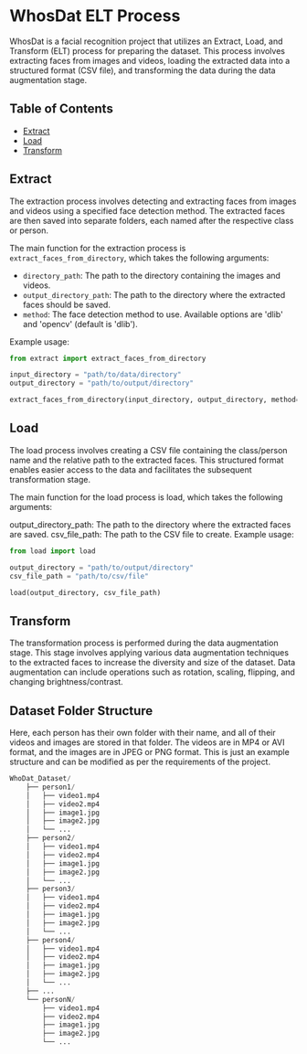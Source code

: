 
# WhosDat ELT Process

WhosDat is a facial recognition project that utilizes an Extract, Load, and Transform (ELT) process for preparing the dataset. This process involves extracting faces from images and videos, loading the extracted data into a structured format (CSV file), and transforming the data during the data augmentation stage.

## Table of Contents

- [Extract](#extract)
- [Load](#load)
- [Transform](#transform)

## Extract

The extraction process involves detecting and extracting faces from images and videos using a specified face detection method. The extracted faces are then saved into separate folders, each named after the respective class or person.

The main function for the extraction process is `extract_faces_from_directory`, which takes the following arguments:

- `directory_path`: The path to the directory containing the images and videos.
- `output_directory_path`: The path to the directory where the extracted faces should be saved.
- `method`: The face detection method to use. Available options are 'dlib' and 'opencv' (default is 'dlib').

Example usage:

```python
from extract import extract_faces_from_directory

input_directory = "path/to/data/directory"
output_directory = "path/to/output/directory"

extract_faces_from_directory(input_directory, output_directory, method='dlib')

```

## Load
The load process involves creating a CSV file containing the class/person name and the relative path to the extracted faces. This structured format enables easier access to the data and facilitates the subsequent transformation stage.

The main function for the load process is load, which takes the following arguments:

output_directory_path: The path to the directory where the extracted faces are saved.
csv_file_path: The path to the CSV file to create.
Example usage:

```python
from load import load

output_directory = "path/to/output/directory"
csv_file_path = "path/to/csv/file"

load(output_directory, csv_file_path)

```

## Transform

The transformation process is performed during the data augmentation stage. This stage involves applying various data augmentation techniques to the extracted faces to increase the diversity and size of the dataset. Data augmentation can include operations such as rotation, scaling, flipping, and changing brightness/contrast.


## Dataset Folder Structure
Here, each person has their own folder with their name, and all of their videos and images are stored in that folder. The videos are in MP4 or AVI format, and the images are in JPEG or PNG format. This is just an example structure and can be modified as per the requirements of the project.

```python
WhoDat_Dataset/
    ├── person1/
    │   ├── video1.mp4
    │   ├── video2.mp4
    │   ├── image1.jpg
    │   ├── image2.jpg
    │   └── ...
    ├── person2/
    │   ├── video1.mp4
    │   ├── video2.mp4
    │   ├── image1.jpg
    │   ├── image2.jpg
    │   └── ...
    ├── person3/
    │   ├── video1.mp4
    │   ├── video2.mp4
    │   ├── image1.jpg
    │   ├── image2.jpg
    │   └── ...
    ├── person4/
    │   ├── video1.mp4
    │   ├── video2.mp4
    │   ├── image1.jpg
    │   ├── image2.jpg
    │   └── ...
    ├── ...
    └── personN/
        ├── video1.mp4
        ├── video2.mp4
        ├── image1.jpg
        ├── image2.jpg
        └── ...

```